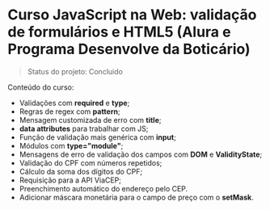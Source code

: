 # Curso JavaScript na Web: validação de formulários e HTML5 (Alura e Programa Desenvolve da Boticário)

> Status do projeto: Concluido

Conteúdo do curso:

* Validações com **required** e **type**;
* Regras de regex com **pattern**;
* Mensagem customizada de erro com **title**;
* **data attributes** para trabalhar com JS;
* Função de validação mais genérica com **input**;
* Módulos com **type="module"**;
* Mensagens de erro de validação dos campos com **DOM** e **ValidityState**;
* Validação do CPF com números repetidos;
* Cálculo da soma dos dígitos do CPF;
* Requisição para a API ViaCEP;
* Preenchimento automático do endereço pelo CEP.
* Adicionar máscara monetária para o campo de preço com o **setMask**.
